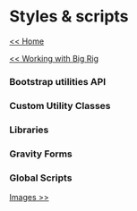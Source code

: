 # Styles & scripts
[<< Home](/)

[<< Working with Big Rig](/big-rig)
### Bootstrap utilities API<a name="Bootstrap-api"></a>

### Custom Utility Classes<a name="Custom-utilities"></a>

### Libraries<a name="Libraries"></a>

### Gravity Forms<a name="Gravity-forms"></a>

### Global Scripts<a name="Global-scripts"></a>


[Images >>](/big-rig/images)